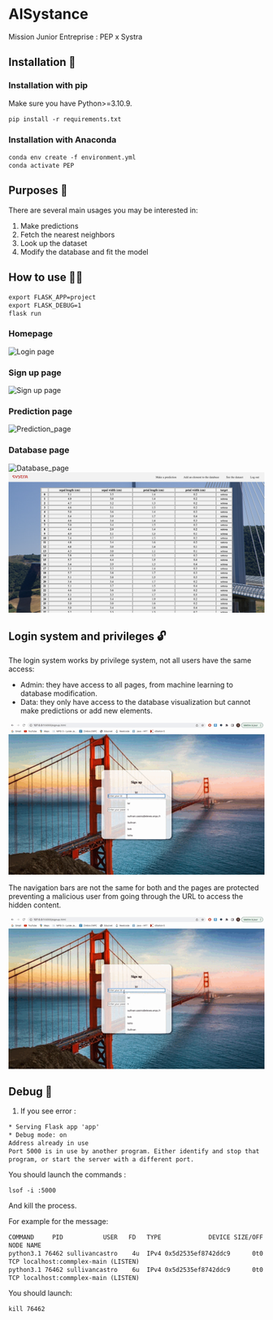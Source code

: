 # AISystance
Mission Junior Entreprise : PEP x Systra

## Installation :construction_worker:

### Installation with pip

Make sure you have Python>=3.10.9.

```
pip install -r requirements.txt
```

### Installation with Anaconda

```
conda env create -f environment.yml
conda activate PEP
```

## Purposes :rocket:

There are several main usages you may be interested in:

1. Make predictions
2. Fetch the nearest neighbors 
3. Look up the dataset
4. Modify the database and fit the model

## How to use :man_technologist:

```
export FLASK_APP=project
export FLASK_DEBUG=1
flask run
```
### Homepage
![Login page](demo/login.png)

### Sign up page
![Sign up page](demo/signup.png)

### Prediction page
![Prediction_page](demo/prediction.png)

### Database page
![Database_page](demo/modify_database.png)
![Database_page](demo/see_database.png)

## Login system and privileges :unlock:

The login system works by privilege system, not all users have the same access:
-   Admin: they have access to all pages, from machine learning to database modification.
-   Data: they only have access to the database visualization but cannot make predictions or add new elements.

<p>
    <img src="demo/admin_use.gif" alt="admin use">
</p>

The navigation bars are not the same for both and the pages are protected preventing a malicious user from going through the URL to access the hidden content.

<p>
    <img src="demo/data_use.gif" alt="page safety">
</p>

## Debug :bug:

1. If you see error :  
```
* Serving Flask app 'app'
* Debug mode: on
Address already in use
Port 5000 is in use by another program. Either identify and stop that program, or start the server with a different port.
```

You should launch the commands : 
```
lsof -i :5000
```
And kill the process.

For example for the message:
```
COMMAND     PID           USER   FD   TYPE             DEVICE SIZE/OFF NODE NAME
python3.1 76462 sullivancastro    4u  IPv4 0x5d2535ef8742ddc9      0t0  TCP localhost:commplex-main (LISTEN)
python3.1 76462 sullivancastro    6u  IPv4 0x5d2535ef8742ddc9      0t0  TCP localhost:commplex-main (LISTEN)
```

You should launch:
```
kill 76462
```
